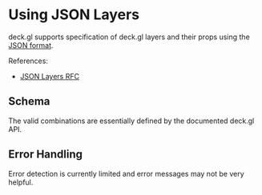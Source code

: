 # Using JSON Layers

deck.gl supports specification of deck.gl layers and their props using the [JSON format](https://www.json.org/).

References:

* [JSON Layers RFC](https://github.com/uber/deck.gl/blob/master/dev-docs/RFCs/v6.1/json-layers-rfc.md)


## Schema

The valid combinations are essentially defined by the documented deck.gl API.


## Error Handling

Error detection is currently limited and error messages may not be very helpful.
